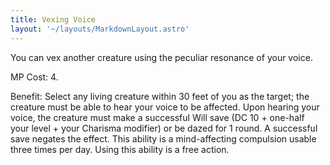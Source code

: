 ```yaml
---
title: Vexing Voice
layout: '~/layouts/MarkdownLayout.astro'
---
```

You can vex another creature using the peculiar resonance of your voice.

MP Cost: 4.

Benefit: Select any living creature within 30 feet of you as the target; the
creature must be able to hear your voice to be affected. Upon hearing your
voice, the creature must make a successful Will save (DC 10 + one-half your
level + your Charisma modifier) or be dazed for 1 round. A successful save
negates the effect. This ability is a mind-affecting compulsion usable three
times per day. Using this ability is a free action.

